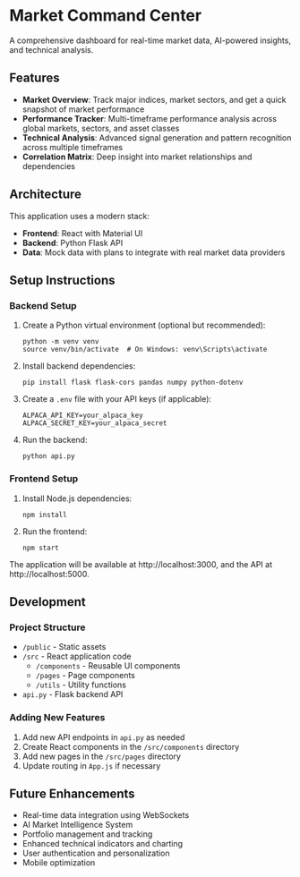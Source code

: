 # Market Command Center

A comprehensive dashboard for real-time market data, AI-powered insights, and technical analysis.

## Features

- **Market Overview**: Track major indices, market sectors, and get a quick snapshot of market performance
- **Performance Tracker**: Multi-timeframe performance analysis across global markets, sectors, and asset classes
- **Technical Analysis**: Advanced signal generation and pattern recognition across multiple timeframes
- **Correlation Matrix**: Deep insight into market relationships and dependencies

## Architecture

This application uses a modern stack:

- **Frontend**: React with Material UI
- **Backend**: Python Flask API
- **Data**: Mock data with plans to integrate with real market data providers

## Setup Instructions

### Backend Setup

1. Create a Python virtual environment (optional but recommended):
   ```
   python -m venv venv
   source venv/bin/activate  # On Windows: venv\Scripts\activate
   ```

2. Install backend dependencies:
   ```
   pip install flask flask-cors pandas numpy python-dotenv
   ```

3. Create a `.env` file with your API keys (if applicable):
   ```
   ALPACA_API_KEY=your_alpaca_key
   ALPACA_SECRET_KEY=your_alpaca_secret
   ```

4. Run the backend:
   ```
   python api.py
   ```

### Frontend Setup

1. Install Node.js dependencies:
   ```
   npm install
   ```

2. Run the frontend:
   ```
   npm start
   ```

The application will be available at http://localhost:3000, and the API at http://localhost:5000.

## Development

### Project Structure

- `/public` - Static assets
- `/src` - React application code
  - `/components` - Reusable UI components
  - `/pages` - Page components
  - `/utils` - Utility functions
- `api.py` - Flask backend API

### Adding New Features

1. Add new API endpoints in `api.py` as needed
2. Create React components in the `/src/components` directory
3. Add new pages in the `/src/pages` directory
4. Update routing in `App.js` if necessary

## Future Enhancements

- Real-time data integration using WebSockets
- AI Market Intelligence System
- Portfolio management and tracking
- Enhanced technical indicators and charting
- User authentication and personalization
- Mobile optimization 